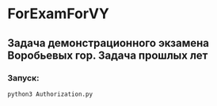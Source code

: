 # ForExamForVY
## Задача демонстрационного экзамена Воробьевых гор. Задача прошлых лет
### Запуск:
```
python3 Authorization.py
```
